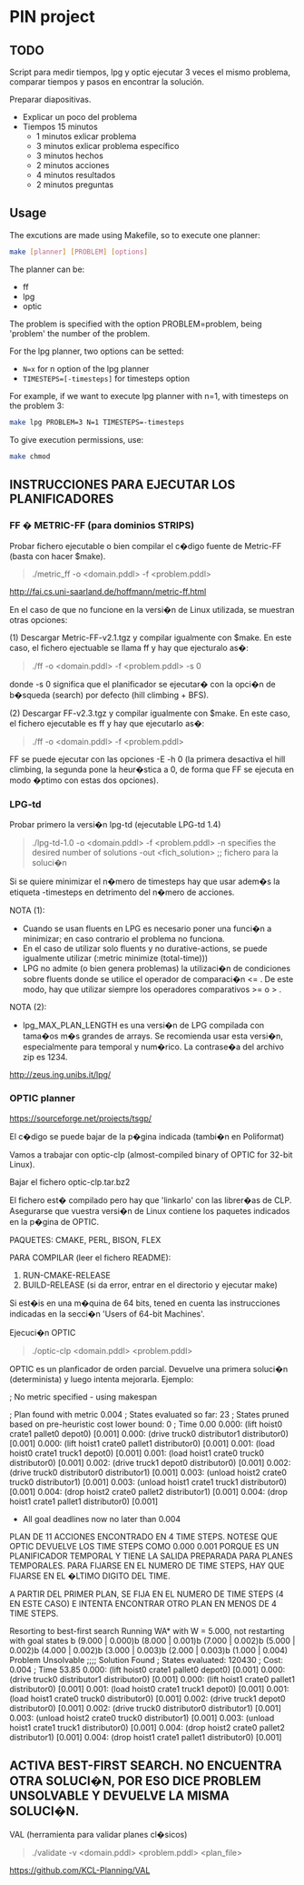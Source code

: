 PIN project
===========

TODO
----

Script para medir tiempos, lpg y optic ejecutar 3 veces el mismo problema, comparar tiempos y pasos en encontrar la solución.

Preparar diapositivas.

- Explicar un poco del problema
- Tiempos 15 minutos
    - 1 minutos exlicar problema
    - 3 minutos exlicar problema específico
    - 3 minutos hechos
    - 2 minutos acciones
    - 4 minutos resultados
    - 2 minutos preguntas

Usage
-----

The excutions are made using Makefile, so to execute one planner:

```sh
make [planner] [PROBLEM] [options]
```
The planner can be:

 - ff
 - lpg
 - optic

The problem is specified with the option PROBLEM=problem, being 'problem' the number of the problem.

For the lpg planner, two options can be setted:

 - `N=x` for n option of the lpg planner
 - `TIMESTEPS=[-timesteps]` for timesteps option

For example, if we want to execute lpg planner with n=1, with timesteps on the problem 3:

```sh
make lpg PROBLEM=3 N=1 TIMESTEPS=-timesteps
```

To give execution permissions, use:

```sh
make chmod
```

INSTRUCCIONES PARA EJECUTAR LOS PLANIFICADORES
----------------------------------------------


### FF � METRIC-FF (para dominios STRIPS)

Probar fichero ejecutable o bien compilar el c�digo fuente de Metric-FF (basta con hacer $make).


> ./metric_ff -o <domain.pddl> -f <problem.pddl>

http://fai.cs.uni-saarland.de/hoffmann/metric-ff.html


En el caso de que no funcione en la versi�n de Linux utilizada, se muestran otras opciones:

(1) Descargar Metric-FF-v2.1.tgz y compilar igualmente con $make. En este caso, el fichero ejectuable se llama ff y hay que ejecturalo as�:

> ./ff -o <domain.pddl> -f <problem.pddl> -s 0

donde -s 0 significa que el planificador se ejecutar� con la opci�n de b�squeda (search) por defecto (hill climbing + BFS).


(2) Descargar FF-v2.3.tgz y compilar igualmente con $make. En este caso, el fichero ejecutable es ff y hay que ejecutarlo as�:

> ./ff -o <domain.pddl> -f <problem.pddl>


FF se puede ejecutar con las opciones -E -h 0 (la primera desactiva el hill climbing, la segunda pone la heur�stica a 0, de forma que FF se ejecuta en modo �ptimo con estas dos opciones).


### LPG-td

Probar primero la versi�n lpg-td (ejecutable LPG-td 1.4)


> ./lpg-td-1.0 -o <domain.pddl> 
               -f <problem.pddl> 
               -n <number>    specifies the desired number of solutions
               -out <fich_solution>   ;; fichero para la soluci�n



Si se quiere minimizar el n�mero de timesteps hay que usar adem�s la etiqueta -timesteps en detrimento del n�mero de acciones.


NOTA (1):

- Cuando se usan fluents en LPG es necesario poner una funci�n a minimizar; en caso contrario el problema no funciona.
- En el caso de utilizar solo fluents y no durative-actions, se puede igualmente utilizar  (:metric minimize (total-time)))
- LPG no admite (o bien genera problemas) la utilizaci�n de condiciones sobre fluents donde se utilice el operador de comparaci�n  <= . De este modo, hay que utilizar siempre los operadores comparativos >= o > .


NOTA (2):

- lpg_MAX_PLAN_LENGTH es una versi�n de LPG compilada con tama�os m�s grandes de arrays. Se recomienda usar esta versi�n, especialmente para temporal y num�rico. La contrase�a del archivo zip es 1234.


http://zeus.ing.unibs.it/lpg/


### OPTIC planner


https://sourceforge.net/projects/tsgp/   


El c�digo se puede bajar de la p�gina indicada (tambi�n en Poliformat)

Vamos a trabajar con optic-clp (almost-compiled binary of OPTIC for 32-bit Linux).

Bajar el fichero optic-clp.tar.bz2

El fichero est� compilado pero hay que 'linkarlo' con las librer�as de CLP. Asegurarse que vuestra versi�n de Linux contiene los paquetes indicados en la p�gina de OPTIC.


PAQUETES: CMAKE, PERL, BISON, FLEX

PARA COMPILAR (leer el fichero README): 
1) RUN-CMAKE-RELEASE 
2) BUILD-RELEASE (si da error, entrar en el directorio y ejecutar make)


Si est�is en una m�quina de 64 bits, tened en cuenta las instrucciones indicadas en la secci�n 'Users of 64-bit Machines'.  


Ejecuci�n OPTIC

> ./optic-clp <domain.pddl> <problem.pddl>


OPTIC es un planficador de orden parcial. Devuelve una primera soluci�n (determinista) y luego intenta mejorarla. Ejemplo:


; No metric specified - using makespan

; Plan found with metric 0.004
; States evaluated so far: 23
; States pruned based on pre-heuristic cost lower bound: 0
; Time 0.00
0.000: (lift hoist0 crate1 pallet0 depot0)  [0.001]
0.000: (drive truck0 distributor1 distributor0)  [0.001]
0.000: (lift hoist1 crate0 pallet1 distributor0)  [0.001]
0.001: (load hoist0 crate1 truck1 depot0)  [0.001]
0.001: (load hoist1 crate0 truck0 distributor0)  [0.001]
0.002: (drive truck1 depot0 distributor0)  [0.001]
0.002: (drive truck0 distributor0 distributor1)  [0.001]
0.003: (unload hoist2 crate0 truck0 distributor1)  [0.001]
0.003: (unload hoist1 crate1 truck1 distributor0)  [0.001]
0.004: (drop hoist2 crate0 pallet2 distributor1)  [0.001]
0.004: (drop hoist1 crate1 pallet1 distributor0)  [0.001]

 * All goal deadlines now no later than 0.004


PLAN DE 11 ACCIONES ENCONTRADO EN 4 TIME STEPS. NOTESE QUE OPTIC DEVUELVE LOS TIME STEPS COMO 0.000 0.001 PORQUE ES UN PLANIFICADOR TEMPORAL Y TIENE LA SALIDA PREPARADA PARA PLANES TEMPORALES. PARA FIJARSE EN EL NUMERO DE TIME STEPS, HAY QUE FIJARSE EN EL �LTIMO DIGITO DEL TIME.

A PARTIR DEL PRIMER PLAN, SE FIJA EN EL NUMERO DE TIME STEPS (4 EN ESTE CASO) E INTENTA ENCONTRAR OTRO PLAN EN MENOS DE 4 TIME STEPS.


Resorting to best-first search
Running WA* with W = 5.000, not restarting with goal states
b (9.000 | 0.000)b (8.000 | 0.001)b (7.000 | 0.002)b (5.000 | 0.002)b (4.000 | 0.002)b (3.000 | 0.003)b (2.000 | 0.003)b (1.000 | 0.004)
Problem Unsolvable
;;;; Solution Found
; States evaluated: 120430
; Cost: 0.004
; Time 53.85
0.000: (lift hoist0 crate1 pallet0 depot0)  [0.001]
0.000: (drive truck0 distributor1 distributor0)  [0.001]
0.000: (lift hoist1 crate0 pallet1 distributor0)  [0.001]
0.001: (load hoist0 crate1 truck1 depot0)  [0.001]
0.001: (load hoist1 crate0 truck0 distributor0)  [0.001]
0.002: (drive truck1 depot0 distributor0)  [0.001]
0.002: (drive truck0 distributor0 distributor1)  [0.001]
0.003: (unload hoist2 crate0 truck0 distributor1)  [0.001]
0.003: (unload hoist1 crate1 truck1 distributor0)  [0.001]
0.004: (drop hoist2 crate0 pallet2 distributor1)  [0.001]
0.004: (drop hoist1 crate1 pallet1 distributor0)  [0.001]


ACTIVA BEST-FIRST SEARCH. NO ENCUENTRA OTRA SOLUCI�N, POR ESO DICE PROBLEM UNSOLVABLE Y DEVUELVE LA MISMA SOLUCI�N.
-------------------------------------------------------------------------------------------------------------------

VAL (herramienta para validar planes cl�sicos)

> ./validate -v <domain.pddl> <problem.pddl> <plan_file>

https://github.com/KCL-Planning/VAL
